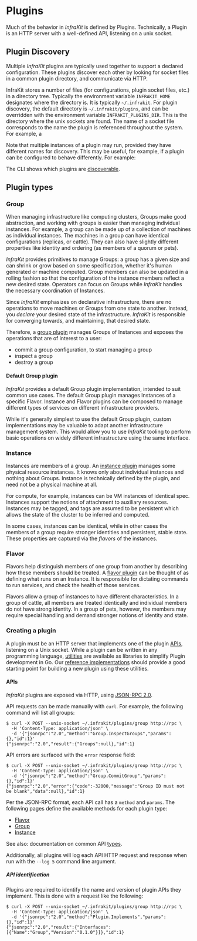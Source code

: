 # Plugins

Much of the behavior in _InfraKit_ is defined by Plugins.  Technically, a Plugin is an HTTP server with a well-defined
API, listening on a unix socket.

## Plugin Discovery

Multiple _InfraKit_ plugins are typically used together to support a declared configuration.  These plugins discover
each other by looking for socket files in a common plugin directory, and communicate via HTTP.

InfraKit stores a number of files (for configurations, plugin socket files, etc.) in a directory tree.  Typically
the environment variable `INFRAKIT_HOME` designates where the directory is.  It is typically `~/.infrakit`.
For plugin discovery, the default directory is `~/.infrakit/plugins`, and can be overridden with the environment variable
`INFRAKIT_PLUGINS_DIR`.  This is the directory where the unix sockets are found.  The name of a socket file corresponds
to the name the plugin is referenced throughout the system.  For example, a

Note that multiple instances of a plugin may run, provided they have different names for discovery.  This may be useful,
for example, if a plugin can be configured to behave differently. For example:

The CLI shows which plugins are [discoverable](../../cmd/cli/README.md#list-plugins).

## Plugin types
### Group
When managing infrastructure like computing clusters, Groups make good abstraction, and working with groups is easier
than managing individual instances. For example, a group can be made up of a collection
of machines as individual instances. The machines in a group can have identical configurations (replicas, or cattle).
They can also have slightly different properties like identity and ordering (as members of a quorum or pets).

_InfraKit_ provides primitives to manage Groups: a group has a given size and can shrink or grow based on some
specification, whether it's human generated or machine computed.
Group members can also be updated in a rolling fashion so that the configuration of the instance members reflect a new
desired state.  Operators can focus on Groups while _InfraKit_ handles the necessary coordination of Instances.

Since _InfraKit_ emphasizes on declarative infrastructure, there are no operations to move machines or Groups from one
state to another.  Instead, you _declare_ your desired state of the infrastructure.  _InfraKit_ is responsible
for converging towards, and maintaining, that desired state.

Therefore, a [group plugin](../../pkg/spi/group/spi.go) manages Groups of Instances and exposes the operations that are of
interest to a user:

  + commit a group configuration, to start managing a group
  + inspect a group
  + destroy a group

#### Default Group plugin
_InfraKit_ provides a default Group plugin implementation, intended to suit common use cases.  The default Group plugin
manages Instances of a specific Flavor.  Instance and Flavor plugins can be composed to manage different types of
services on different infrastructure providers.

While it's generally simplest to use the default Group plugin, custom implementations may be valuable to adapt another
infrastructure management system.  This would allow you to use _InfraKit_ tooling to perform basic operations on widely
different infrastructure using the same interface.

### Instance
Instances are members of a group. An [instance plugin](../../pkg/spi/instance/spi.go) manages some physical resource instances.
It knows only about individual instances and nothing about Groups.  Instance is technically defined by the plugin, and
need not be a physical machine at all.

For compute, for example, instances can be VM instances of identical spec. Instances
support the notions of attachment to auxiliary resources.  Instances may be tagged, and tags are assumed to be
persistent which allows the state of the cluster to be inferred and computed.

In some cases, instances can be identical, while in other cases the members of a group require stronger identities and
persistent, stable state. These properties are captured via the _flavors_ of the instances.

### Flavor
Flavors help distinguish members of one group from another by describing how these members should be treated.
A [flavor plugin](../../pkg/spi/flavor/spi.go) can be thought of as defining what runs on an Instance.
It is responsible for dictating commands to run services, and check the health of those services.

Flavors allow a group of instances to have different characteristics.  In a group of cattle,
all members are treated identically and individual members do not have strong identity.  In a group of pets,
however, the members may require special handling and demand stronger notions of identity and state.

### Creating a plugin
A plugin must be an HTTP server that implements one of the plugin [APIs](#apis), listening on a Unix socket.  While
a plugin can be written in any programming language, [utilities](../../pkg/rpc) are available as libraries to simplify Plugin
development in Go.  Our [reference implementations](../../examples/instance) should provide a good starting point
for building a new plugin using these utilities.

#### APIs
_InfraKit_ plugins are exposed via HTTP, using [JSON-RPC 2.0](http://www.jsonrpc.org/specification).

API requests can be made manually with `curl`.  For example, the following command will list all groups:
```console
$ curl -X POST --unix-socket ~/.infrakit/plugins/group http://rpc \
  -H 'Content-Type: application/json' \
  -d '{"jsonrpc":"2.0","method":"Group.InspectGroups","params":{},"id":1}'
{"jsonrpc":"2.0","result":{"Groups":null},"id":1}
```

API errors are surfaced with the `error` response field:
```console
$ curl -X POST --unix-socket ~/.infrakit/plugins/group http://rpc \
  -H 'Content-Type: application/json' \
  -d '{"jsonrpc":"2.0","method":"Group.CommitGroup","params":{},"id":1}'
{"jsonrpc":"2.0","error":{"code":-32000,"message":"Group ID must not be blank","data":null},"id":1}
```

Per the JSON-RPC format, each API call has a `method` and `params`.  The following pages define the available methods
for each plugin type:
- [Flavor](flavor.md)
- [Group](group.md)
- [Instance](instance.md)

See also: documentation on common API [types](types.md).

Additionally, all plugins will log each API HTTP request and response when run with the `--log 5` command line argument.

##### API identification
Plugins are required to identify the name and version of plugin APIs they implement.  This is done with a request
like the following:

```console
$ curl -X POST --unix-socket ~/.infrakit/plugins/group http://rpc \
  -H 'Content-Type: application/json' \
  -d '{"jsonrpc":"2.0","method":"Plugin.Implements","params":{},"id":1}'
{"jsonrpc":"2.0","result":{"Interfaces":[{"Name":"Group","Version":"0.1.0"}]},"id":1}
```

